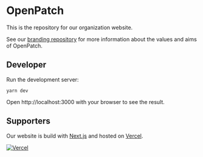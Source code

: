 # OpenPatch

This is the repository for our organization website.

See our [branding repository](https://github.com/openpatch/branding) for
more information about the values and aims of OpenPatch.

## Developer

Run the development server:

```
yarn dev
```

Open http://localhost:3000 with your browser to see the result.

## Supporters

Our website is build with [Next.js](https://nextjs.org/) and hosted on [Vercel](https://vercel.com).

[![Vercel](https://www.datocms-assets.com/31049/1618983297-powered-by-vercel.svg)](https://vercel.com?utm_source=openpatch&utm_campaign=oss)
